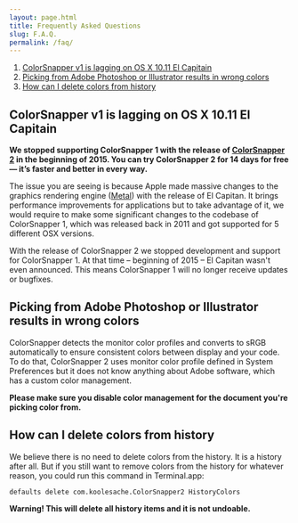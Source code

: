 ```yaml
---
layout: page.html
title: Frequently Asked Questions
slug: F.A.Q.
permalink: /faq/
---
```


1. [ColorSnapper v1 is lagging on OS X 10.11 El Capitain](#colorsnapper-v1-is-lagging-on-os-x-1011-el-capitain)
1. [Picking from Adobe Photoshop or Illustrator results in wrong colors](#picking-from-adobe-photoshop-or-illustrator-results-in-wrong-colors)
1. [How can I delete colors from history](#how-can-i-delete-colors-from-history)

## ColorSnapper v1 is lagging on OS X 10.11 El Capitain

**We stopped supporting ColorSnapper 1 with the release of [ColorSnapper 2](/) in the beginning of 2015. You can try ColorSnapper 2 for 14 days for free — it’s faster and better in every way.**

The issue you are seeing is because Apple made massive changes to the graphics rendering engine ([Metal](https://developer.apple.com/metal/)) with the release of El Capitan. It brings performance improvements for applications but to take advantage of it, we would require to make some significant changes to the codebase of ColorSnapper 1, which was released back in 2011 and got supported for 5 different OSX versions.

With the release of ColorSnapper 2 we stopped development and support for ColorSnapper 1. At that time – beginning of 2015 – El Capitan wasn't even announced. This means ColorSnapper 1 will no longer receive updates or bugfixes.

## Picking from Adobe Photoshop or Illustrator results in wrong colors

ColorSnapper detects the monitor color profiles and converts to sRGB automatically to ensure consistent colors between display and your code. To do that, ColorSnapper 2 uses monitor color profile defined in System Preferences but it does not know anything about Adobe software, which has a custom color management.

**Please make sure you disable color management for the document you're picking color from.**

## How can I delete colors from history

We believe there is no need to delete colors from the history. It is a history after all. But if you still want to remove colors from the history for whatever reason, you could run this command in Terminal.app:

```
defaults delete com.koolesache.ColorSnapper2 HistoryColors
```

**Warning! This will delete all history items and it is not undoable.**

